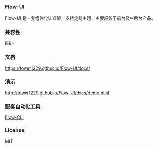 ### Flow-UI

Flow-UI 是一套组件化UI框架，支持定制主题，主要服务于前台及中后台产品。

### 兼容性

IE8+

### 文档

https://tower1229.github.io/Flow-UI/docs/

### 演示

http://tower1229.github.io/Flow-UI/docs/demo.html

### 配套自动化工具

[Flow-CLI](https://tower1229.github.com/Flow-CLI/docs/)

### License 

MIT